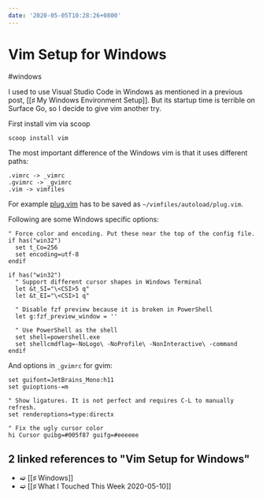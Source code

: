 ```yaml
---
date: '2020-05-05T10:28:26+0800'
---
```


# Vim Setup for Windows

#windows

I used to use Visual Studio Code in Windows as mentioned in a previous post, [[♯ My Windows Environment Setup]]. But its startup time is terrible on Surface Go, so I decide to give vim another try.

<!--more-->

First install vim via scoop

```
scoop install vim
```

The most important difference of the Windows vim is that it uses different paths:

```
.vimrc -> _vimrc
.gvimrc -> _gvimrc
.vim -> vimfiles
```

For example [plug.vim](https://github.com/junegunn/vim-plug) has to be saved as `~/vimfiles/autoload/plug.vim`.

Following are some Windows specific options:

``` vim
" Force color and encoding. Put these near the top of the config file.
if has("win32")
  set t_Co=256
  set encoding=utf-8
endif

if has("win32")
  " Support different cursor shapes in Windows Terminal
  let &t_SI="\<CSI>5 q"
  let &t_EI="\<CSI>1 q"

  " Disable fzf preview because it is broken in PowerShell
  let g:fzf_preview_window = ''

  " Use PowerShell as the shell
  set shell=powershell.exe
  set shellcmdflag=-NoLogo\ -NoProfile\ -NonInteractive\ -command
endif
```

And options in `_gvimrc` for gvim:

``` vim
set guifont=JetBrains_Mono:h11
set guioptions-=m

" Show ligatures. It is not perfect and requires C-L to manually refresh.
set renderoptions=type:directx

" Fix the ugly cursor color
hi Cursor guibg=#005f87 guifg=#eeeeee
```

## 2 linked references to "Vim Setup for Windows"

* ➫ [[♯ Windows]]
* ➫ [[♯ What I Touched This Week 2020-05-10]]
